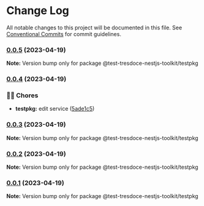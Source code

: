 # Change Log

All notable changes to this project will be documented in this file.
See [Conventional Commits](https://conventionalcommits.org) for commit guidelines.

### [0.0.5](https://github.com/tresdoce/tresdoce-nestjs-toolkit-test/compare/@test-tresdoce-nestjs-toolkit/testpkg@0.0.5-beta.0...@test-tresdoce-nestjs-toolkit/testpkg@0.0.5) (2023-04-19)

**Note:** Version bump only for package @test-tresdoce-nestjs-toolkit/testpkg

### [0.0.4](https://github.com/tresdoce/tresdoce-nestjs-toolkit-test/compare/@test-tresdoce-nestjs-toolkit/testpkg@0.0.3...@test-tresdoce-nestjs-toolkit/testpkg@0.0.4) (2023-04-19)

### 👨‍💻 Chores

- **testpkg:** edit service ([5ade1c5](https://github.com/tresdoce/tresdoce-nestjs-toolkit-test/commit/5ade1c5cf9daf8044bcdbbc6394daed7386a9428))

### [0.0.3](https://github.com/tresdoce/tresdoce-nestjs-toolkit-test/compare/@test-tresdoce-nestjs-toolkit/testpkg@0.0.3-beta.1...@test-tresdoce-nestjs-toolkit/testpkg@0.0.3) (2023-04-19)

**Note:** Version bump only for package @test-tresdoce-nestjs-toolkit/testpkg

### [0.0.2](https://github.com/tresdoce/tresdoce-nestjs-toolkit-test/compare/@test-tresdoce-nestjs-toolkit/testpkg@0.0.2-beta.0...@test-tresdoce-nestjs-toolkit/testpkg@0.0.2) (2023-04-19)

**Note:** Version bump only for package @test-tresdoce-nestjs-toolkit/testpkg

### [0.0.1](https://github.com/tresdoce/tresdoce-nestjs-toolkit-test/compare/@test-tresdoce-nestjs-toolkit/testpkg@0.0.1-beta.1...@test-tresdoce-nestjs-toolkit/testpkg@0.0.1) (2023-04-19)

**Note:** Version bump only for package @test-tresdoce-nestjs-toolkit/testpkg
